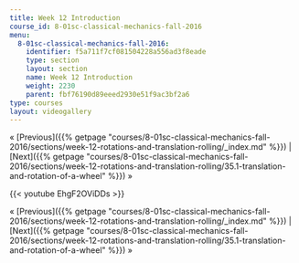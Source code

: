 ```yaml
---
title: Week 12 Introduction
course_id: 8-01sc-classical-mechanics-fall-2016
menu:
  8-01sc-classical-mechanics-fall-2016:
    identifier: f5a711f7cf081504228a556ad3f8eade
    type: section
    layout: section
    name: Week 12 Introduction
    weight: 2230
    parent: fbf76190d89eeed2930e51f9ac3bf2a6
type: courses
layout: videogallery
---
```

« [Previous]({{% getpage "courses/8-01sc-classical-mechanics-fall-2016/sections/week-12-rotations-and-translation-rolling/_index.md" %}}) | [Next]({{% getpage "courses/8-01sc-classical-mechanics-fall-2016/sections/week-12-rotations-and-translation-rolling/35.1-translation-and-rotation-of-a-wheel" %}}) »

{{< youtube EhgF2OViDDs >}}

« [Previous]({{% getpage "courses/8-01sc-classical-mechanics-fall-2016/sections/week-12-rotations-and-translation-rolling/_index.md" %}}) | [Next]({{% getpage "courses/8-01sc-classical-mechanics-fall-2016/sections/week-12-rotations-and-translation-rolling/35.1-translation-and-rotation-of-a-wheel" %}}) »